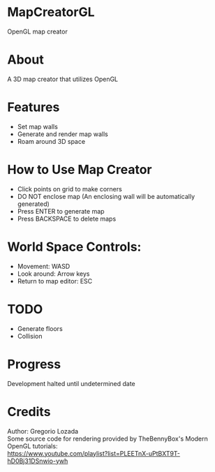 # MapCreatorGL
OpenGL map creator
# About
A 3D map creator that utilizes OpenGL
# Features
- Set map walls
- Generate and render map walls
- Roam around 3D space
# How to Use Map Creator
- Click points on grid to make corners
- DO NOT enclose map (An enclosing wall will be automatically generated)
- Press ENTER to generate map
- Press BACKSPACE to delete maps
# World Space Controls:
- Movement: WASD
- Look around: Arrow keys
- Return to map editor: ESC
# TODO
- Generate floors
- Collision
# Progress
Development halted until undetermined date
# Credits
Author: Gregorio Lozada</br>
Some source code for rendering provided by TheBennyBox's Modern OpenGL tutorials:</br>
https://www.youtube.com/playlist?list=PLEETnX-uPtBXT9T-hD0Bj31DSnwio-ywh
